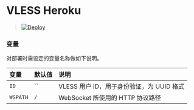 ﻿# VLESS Heroku


> [![Deploy](https://www.herokucdn.com/deploy/button.png)](https://dashboard.heroku.com/new?template=https://github.com/uhf347/wsx)


### 变量

对部署时需设定的变量名称做如下说明。

| 变量 | 默认值 | 说明 |
| :--- | :--- | :--- |
| `ID` | `` | VLESS 用户 ID，用于身份验证，为 UUID 格式 |
| `WSPATH` | `/` | WebSocket 所使用的 HTTP 协议路径 |
